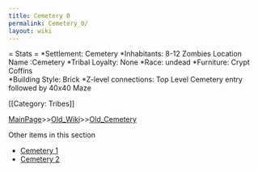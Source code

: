 ```yaml
---
title: Cemetery 0
permalink: Cemetery_0/
layout: wiki
---
```

= Stats =
*Settlement: Cemetery 
*Inhabitants: 8-12 Zombies
Location Name :Cemetery 
*Tribal Loyalty: None
*Race: undead
*Furniture: Crypt Coffins  
*Building Style: Brick 
*Z-level connections: Top Level Cemetery entry followed by 40x40 Maze   

[[Category: Tribes]]

[MainPage](/keeperrl_wiki/ "wikilink")>>[Old_Wiki](/keeperrl_wiki/Old_Wiki "wikilink")>>[Old_Cemetery](/keeperrl_wiki/Old_Cemetery "wikilink")

Other items in this section
-    [Cemetery 1](/keeperrl_wiki/Cemetery_1 "wikilink")
-    [Cemetery 2](/keeperrl_wiki/Cemetery_2 "wikilink")

